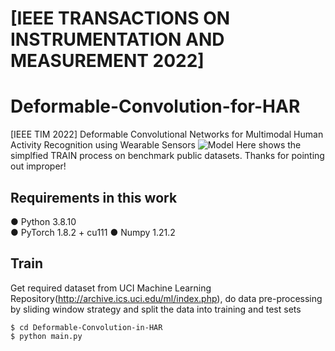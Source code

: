 # [IEEE TRANSACTIONS ON INSTRUMENTATION AND MEASUREMENT 2022]
# Deformable-Convolution-for-HAR
[IEEE TIM 2022] Deformable Convolutional Networks for Multimodal Human Activity Recognition using Wearable Sensors
![Model](https://github.com/wenbohuang1002/-IEEE-JBHI-2021-Channel-Selectivity-CNN-for-HAR/blob/main/Images/Model.png)
Here shows the simplfied TRAIN process on benchmark public datasets.
Thanks for pointing out improper!

## Requirements in this work
● Python 3.8.10  
● PyTorch 1.8.2 + cu111
● Numpy 1.21.2

## Train
Get required dataset from UCI Machine Learning Repository(http://archive.ics.uci.edu/ml/index.php), do data pre-processing by sliding window strategy and split the data into training and test sets
```
$ cd Deformable-Convolution-in-HAR
$ python main.py
```

